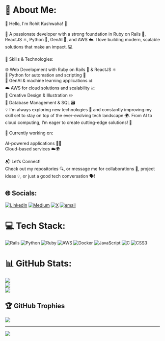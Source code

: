 # 💫 About Me:
👋 Hello, I'm Rohit Kushwaha! 🌟<br><br>🚀 A passionate developer with a strong foundation in Ruby on Rails 💎, ReactJS ⚛️, Python 🐍, GenAI 🤖, and AWS ☁️. I love building modern, scalable solutions that make an impact. 💻<br><br>🔧 Skills & Technologies:<br><br>🌐 Web Development with Ruby on Rails 💎 & ReactJS ⚛️<br>🐍 Python for automation and scripting 🔄<br>🤖 GenAI & machine learning applications 📊<br>☁️ AWS for cloud solutions and scalability 📈<br>🎨 Creative Design & Illustration ✏️<br>🔄 Database Management & SQL 🗃️<br>💡 I'm always exploring new technologies 🌱 and constantly improving my skill set to stay on top of the ever-evolving tech landscape 🌍. From AI to cloud computing, I’m eager to create cutting-edge solutions! 🚀<br><br>🌱 Currently working on:<br><br>AI-powered applications 🤖💡<br>Cloud-based services ☁️🌍<br><br>📬 Let’s Connect!<br>Check out my repositories 🔍, or message me for collaborations 🤝, project ideas 💡, or just a good tech conversation 🗣️!


## 🌐 Socials:
[![LinkedIn](https://img.shields.io/badge/LinkedIn-%230077B5.svg?logo=linkedin&logoColor=white)](https://linkedin.com/in/https://www.linkedin.com/in/rohit-kushwaha-6915b7197/) [![Medium](https://img.shields.io/badge/Medium-12100E?logo=medium&logoColor=white)](https://medium.com/@https://medium.com/@imrohitkushwaha2001) [![X](https://img.shields.io/badge/X-black.svg?logo=X&logoColor=white)](https://x.com/https://x.com/DAO_4free) [![email](https://img.shields.io/badge/Email-D14836?logo=gmail&logoColor=white)](mailto:imrohitkushwaha2001@gmail.com) 

# 💻 Tech Stack:
![Rails](https://img.shields.io/badge/rails-%23CC0000.svg?style=for-the-badge&logo=ruby-on-rails&logoColor=white) ![Python](https://img.shields.io/badge/python-3670A0?style=for-the-badge&logo=python&logoColor=ffdd54) ![Ruby](https://img.shields.io/badge/ruby-%23CC342D.svg?style=for-the-badge&logo=ruby&logoColor=white) ![AWS](https://img.shields.io/badge/AWS-%23FF9900.svg?style=for-the-badge&logo=amazon-aws&logoColor=white) ![Docker](https://img.shields.io/badge/docker-%230db7ed.svg?style=for-the-badge&logo=docker&logoColor=white) ![JavaScript](https://img.shields.io/badge/javascript-%23323330.svg?style=for-the-badge&logo=javascript&logoColor=%23F7DF1E) ![C](https://img.shields.io/badge/c-%2300599C.svg?style=for-the-badge&logo=c&logoColor=white) ![CSS3](https://img.shields.io/badge/css3-%231572B6.svg?style=for-the-badge&logo=css3&logoColor=white)
# 📊 GitHub Stats:
![](https://github-readme-stats.vercel.app/api?username=w3villa-rohit-kushwaha&theme=gotham&hide_border=false&include_all_commits=true&count_private=true)<br/>
![](https://github-readme-streak-stats.herokuapp.com/?user=w3villa-rohit-kushwaha&theme=gotham&hide_border=false)<br/>
![](https://github-readme-stats.vercel.app/api/top-langs/?username=w3villa-rohit-kushwaha&theme=gotham&hide_border=false&include_all_commits=true&count_private=true&layout=compact)

## 🏆 GitHub Trophies
![](https://github-profile-trophy.vercel.app/?username=w3villa-rohit-kushwaha&theme=radical&no-frame=false&no-bg=true&margin-w=4)

---
[![](https://visitcount.itsvg.in/api?id=w3villa-rohit-kushwaha&icon=0&color=0)](https://visitcount.itsvg.in)

<!-- Proudly created with GPRM ( https://gprm.itsvg.in ) -->
